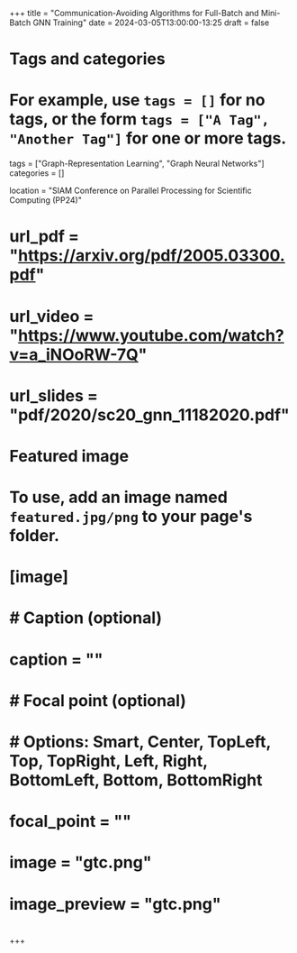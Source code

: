 +++
title = "Communication-Avoiding Algorithms for Full-Batch and Mini-Batch GNN Training"
date = 2024-03-05T13:00:00-13:25
draft = false

# Tags and categories
# For example, use `tags = []` for no tags, or the form `tags = ["A Tag", "Another Tag"]` for one or more tags.
tags = ["Graph-Representation Learning", "Graph Neural Networks"]
categories = []

location = "SIAM Conference on Parallel Processing for Scientific Computing (PP24)"

# url_pdf = "https://arxiv.org/pdf/2005.03300.pdf"
# url_video = "https://www.youtube.com/watch?v=a_iNOoRW-7Q"
# url_slides = "pdf/2020/sc20_gnn_11182020.pdf"
# Featured image
# To use, add an image named `featured.jpg/png` to your page's folder. 
# [image]
#   # Caption (optional)
#   caption = ""
# 
#   # Focal point (optional)
#   # Options: Smart, Center, TopLeft, Top, TopRight, Left, Right, BottomLeft, Bottom, BottomRight
#   focal_point = ""
# 
#   image = "gtc.png"
#   image_preview = "gtc.png"
# 
+++
